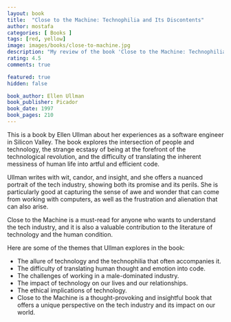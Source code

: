 ```yaml
---
layout: book
title:  "Close to the Machine: Technophilia and Its Discontents"
author: mostafa
categories: [ Books ]
tags: [red, yellow]
image: images/books/close-to-machine.jpg
description: "My review of the book 'Close to the Machine: Technophilia and Its Discontents', by 'Ellen Ullman'"
rating: 4.5
comments: true

featured: true
hidden: false

book_author: Ellen Ullman
book_publisher: Picador
book_date: 1997
book_pages: 210
---
```


This is a book by Ellen Ullman about her experiences as a software engineer in Silicon Valley. The book explores the intersection of people and technology, the strange ecstasy of being at the forefront of the technological revolution, and the difficulty of translating the inherent messiness of human life into artful and efficient code.

Ullman writes with wit, candor, and insight, and she offers a nuanced portrait of the tech industry, showing both its promise and its perils. She is particularly good at capturing the sense of awe and wonder that can come from working with computers, as well as the frustration and alienation that can also arise.

Close to the Machine is a must-read for anyone who wants to understand the tech industry, and it is also a valuable contribution to the literature of technology and the human condition.

Here are some of the themes that Ullman explores in the book:

- The allure of technology and the technophilia that often accompanies it.
- The difficulty of translating human thought and emotion into code.
- The challenges of working in a male-dominated industry.
- The impact of technology on our lives and our relationships.
- The ethical implications of technology.
- Close to the Machine is a thought-provoking and insightful book that offers a unique perspective on the tech industry and its impact on our world.
